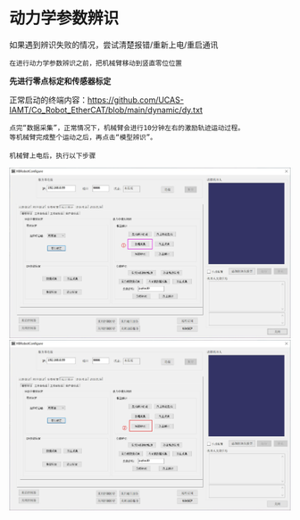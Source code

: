# 动力学参数辨识

如果遇到辨识失败的情况，尝试清楚报错/重新上电/重启通讯
```
在进行动力学参数辨识之前，把机械臂移动到竖直零位位置
```
**先进行零点标定和传感器标定**

正常启动的终端内容：https://github.com/UCAS-IAMT/Co_Robot_EtherCAT/blob/main/dynamic/dy.txt
```
点完“数据采集”，正常情况下，机械臂会进行10分钟左右的激励轨迹运动过程。
等机械臂完成整个运动之后，再点击“模型辨识”。

机械臂上电后，执行以下步骤
```
![](https://github.com/UCAS-IAMT/Co_Robot_EtherCAT/blob/main/dynamic/11.jpg)
![](https://github.com/UCAS-IAMT/Co_Robot_EtherCAT/blob/main/dynamic/22.jpg)
